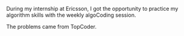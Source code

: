 During my internship at Ericsson, I got the opportunity to practice my algorithm skills with the weekly algoCoding session.

The problems came from TopCoder.

